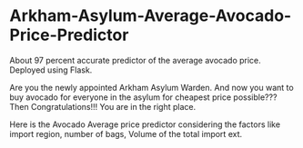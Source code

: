 # Arkham-Asylum-Average-Avocado-Price-Predictor
About 97 percent accurate predictor of the average avocado price. Deployed using Flask.

Are you the newly appointed Arkham Asylum Warden. And now you want to buy avocado for everyone in
the asylum for cheapest price possible??? Then Congratulations!!!
You are in the right place.


Here is the Avocado Average price predictor considering the factors like import region, number of bags, Volume of the total import ext.
